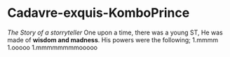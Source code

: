 # Cadavre-exquis-KomboPrince
*The Story of a storryteller*
One upon a time, there was a young ST, He was made of **wisdom and madness**.
His powers were the following;
1.mmmm
1.ooooo
1.mmmmmmmmooooo

